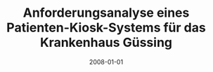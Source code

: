 ---
abstract: ''
authors:
- Nicole Gabriel
date: '2008-01-01'
featured: false
publication_types:
- '7'
publishDate: '2008-01-01'
title: Anforderungsanalyse eines Patienten-Kiosk-Systems für das Krankenhaus Güssing
url_pdf: ''
---